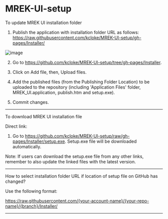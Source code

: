 # MREK-UI-setup

To update MREK UI installation folder

1. Publish the application with installation folder URL as follows:  
https://raw.githubusercontent.com/kcloke/MREK-UI-setup/gh-pages/Installer/

![image](https://github.com/kcloke/MREK-UI-setup/assets/68266580/ad4a23ba-5468-45eb-bd09-ec533bd53aa0)


2. Go to https://github.com/kcloke/MREK-UI-setup/tree/gh-pages/Installer.

3. Click on Add file, then, Upload files.

4. Add the published files (from the Publishing Folder Location) to be uploaded to the repository (including 'Application Files' folder, MREK_UI.application, publish.htm and setup.exe).
	
5. Commit changes.

----------------------------------------------------------------------------------------------------

To download MREK UI installation file

Direct link:
1. Go to https://github.com/kcloke/MREK-UI-setup/raw/gh-pages/Installer/setup.exe. Setup.exe file will be downloaded automatically.
	
Note: If users can download the setup.exe file from any other links, remember to also update the linked files with the latest version.
	
----------------------------------------------------------------------------------------------------

How to select installation folder URL if location of setup file on GitHub has changed?

Use the following format: 

https://raw.githubusercontent.com/{your-account-name}/{your-repo-name}/{branch}/Installer/

----------------------------------------------------------------------------------------------------


